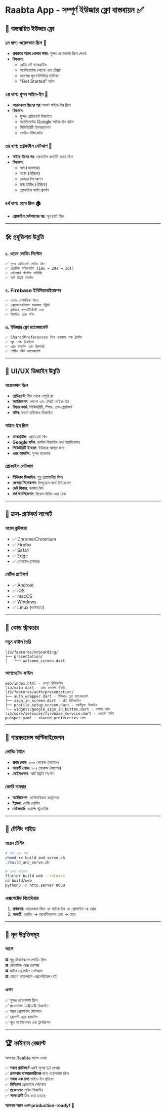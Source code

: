 # Raabta App - সম্পূর্ণ ইউজার ফ্লো বাস্তবায়ন ✅

## 🎯 **বাস্তবায়িত ইউজার ফ্লো**

### **১ম ধাপ: ওয়েলকাম স্ক্রিন** 🎉
- **প্রথমবার অ্যাপ খোলার সময়**: সুন্দর ওয়েলকাম স্ক্রিন দেখায়
- **ফিচারস**: 
  - গ্রেডিয়েন্ট ব্যাকগ্রাউন্ড
  - অ্যানিমেটেড লোগো এবং টেক্সট
  - অ্যাপের মূল বৈশিষ্ট্যের তালিকা
  - "Get Started" বাটন

### **২য় ধাপ: গুগল সাইন-ইন** 🔐
- **ওয়েলকাম স্ক্রিনের পর**: মডার্ন সাইন-ইন স্ক্রিন
- **ফিচারস**:
  - সুন্দর গ্রেডিয়েন্ট ডিজাইন
  - অ্যানিমেটেড Google সাইন-ইন বাটন
  - সিকিউরিটি ইনফরমেশন
  - লোডিং ইন্ডিকেটর

### **৩য় ধাপ: প্রোফাইল সেটআপ** 👤
- **সাইন-ইনের পর**: প্রোফাইল কমপ্লিট করার স্ক্রিন
- **ফিচারস**:
  - নাম (আবশ্যক)
  - বায়ো (ঐচ্ছিক)
  - জেন্ডার সিলেকশন
  - জন্ম তারিখ (ঐচ্ছিক)
  - প্রোফাইল ফটো প্রদর্শন

### **৪র্থ ধাপ: হোম স্ক্রিন** 🏠
- **প্রোফাইল সেটআপের পর**: মূল চ্যাট স্ক্রিন

---

## 🛠️ **প্রযুক্তিগত উন্নতি**

### **১. ওয়েব লোডিং সিস্টেম**
```html
✅ সুন্দর গ্রেডিয়েন্ট লোডিং স্ক্রিন
✅ প্রগ্রেসিভ টাইমআউট (10s → 20s → 30s)
✅ নেটওয়ার্ক স্ট্যাটাস মনিটরিং
✅ স্মার্ট রিট্রাই সিস্টেম
```

### **২. Firebase ইনিশিয়ালাইজেশন**
```dart
✅ ওয়েব-স্পেসিফিক ডিলে
✅ এক্সপোনেনশিয়াল ব্যাকঅফ রিট্রাই
✅ ব্রাউজার কম্প্যাটিবিলিটি চেক
✅ বিস্তারিত এরর লগিং
```

### **৩. ইউজার ফ্লো ম্যানেজমেন্ট**
```dart
✅ SharedPreferences দিয়ে প্রথমবার লঞ্চ ট্র্যাকিং
✅ স্মুথ পেজ ট্রানজিশন
✅ এরর হ্যান্ডলিং এবং রিকভারি
✅ লোডিং স্টেট ম্যানেজমেন্ট
```

---

## 🎨 **UI/UX ডিজাইন উন্নতি**

### **ওয়েলকাম স্ক্রিন**
- **গ্রেডিয়েন্ট**: নীল থেকে বেগুনি রং
- **অ্যানিমেশন**: লোগো এবং টেক্সট ফেইড-ইন
- **ফিচার কার্ড**: সিকিউরিটি, স্পিড, ক্রস-প্ল্যাটফর্ম
- **বাটন**: মডার্ন রাউন্ডেড ডিজাইন

### **সাইন-ইন স্ক্রিন**
- **ব্যাকগ্রাউন্ড**: গ্রেডিয়েন্ট থিম
- **Google বাটন**: কাস্টম ডিজাইন এবং অ্যানিমেশন
- **সিকিউরিটি ইনফো**: ইউজার আস্থার জন্য
- **এরর হ্যান্ডলিং**: সুন্দর স্ন্যাকবার

### **প্রোফাইল সেটআপ**
- **মিনিমাল ডিজাইন**: শুধু প্রয়োজনীয় ফিল্ড
- **জেন্ডার সিলেকশন**: ভিজ্যুয়াল কার্ড ইন্টারফেস
- **ডেট পিকার**: কাস্টম থিম
- **ফর্ম ভ্যালিডেশন**: রিয়েল-টাইম এরর চেক

---

## 📱 **ক্রস-প্ল্যাটফর্ম সাপোর্ট**

### **ওয়েব ব্রাউজার**
- ✅ Chrome/Chromium
- ✅ Firefox  
- ✅ Safari
- ✅ Edge
- ✅ মোবাইল ব্রাউজার

### **নেটিভ প্ল্যাটফর্ম**
- ✅ Android
- ✅ iOS  
- ✅ macOS
- ✅ Windows
- ✅ Linux (ভবিষ্যতে)

---

## 🔧 **কোড স্ট্রাকচার**

### **নতুন ফাইল তৈরি**
```
lib/features/onboarding/
├── presentation/
│   └── welcome_screen.dart
```

### **আপডেটেড ফাইল**
```
web/index.html - সম্পূর্ণ রিডিজাইন
lib/main.dart - এরর হ্যান্ডলিং উন্নতি
lib/features/auth/presentation/
├── auth_wrapper.dart - ইউজার ফ্লো ম্যানেজমেন্ট
├── sign_in_screen.dart - UI রিডিজাইন
├── profile_setup_screen.dart - সরলীকৃত ডিজাইন
└── widgets/google_sign_in_button.dart - কাস্টম বাটন
lib/core/services/firebase_service.dart - রোবাস্ট ইনিট
pubspec.yaml - shared_preferences যোগ
```

---

## 🚀 **পারফরমেন্স অপ্টিমাইজেশন**

### **লোডিং টাইম**
- **প্রথম লোড**: ৩-৫ সেকেন্ড (নরমাল)
- **পরবর্তী লোড**: ১-২ সেকেন্ড (ক্যাশড)
- **ফেইলওভার**: স্মার্ট রিট্রাই সিস্টেম

### **মেমরি ব্যবহার**
- **অ্যানিমেশন**: অপ্টিমাইজড কন্ট্রোলার
- **ইমেজ**: লেজি লোডিং
- **নেটওয়ার্ক**: ক্যাশিং স্ট্র্যাটেজি

---

## 🧪 **টেস্টিং গাইড**

### **ওয়েব টেস্টিং**
```bash
# বিল্ড এবং সার্ভ
chmod +x build_and_serve.sh
./build_and_serve.sh

# অথবা ম্যানুয়াল
flutter build web --release
cd build/web
python3 -m http.server 8080
```

### **এক্সপেক্টেড বিহেভিয়ার**
1. **প্রথমবার**: ওয়েলকাম স্ক্রিন → সাইন-ইন → প্রোফাইল → হোম
2. **পরবর্তী**: লোডিং → অথেন্টিকেশন চেক → হোম

---

## 🎯 **মূল উন্নতিসমূহ**

### **আগে**
❌ শুধু টেকনিক্যাল লোডিং স্ক্রিন  
❌ জেনেরিক এরর মেসেজ  
❌ জটিল প্রোফাইল সেটআপ  
❌ কোনো ওয়েলকাম এক্সপেরিয়েন্স নেই  

### **এখন**
✅ সুন্দর ওয়েলকাম স্ক্রিন  
✅ প্রফেশনাল UI/UX ডিজাইন  
✅ সরল প্রোফাইল সেটআপ  
✅ রোবাস্ট এরর হ্যান্ডলিং  
✅ স্মুথ অ্যানিমেশন এবং ট্রানজিশন  

---

## 🏆 **ফাইনাল রেজাল্ট**

আপনার Raabta অ্যাপ এখন:

✅ **সকল প্ল্যাটফর্মে** একই সুন্দর UI দেখায়  
✅ **প্রথমবার ব্যবহারকারীদের** জন্য ওয়েলকাম স্ক্রিন  
✅ **সহজ এবং দ্রুত** সাইন-ইন প্রক্রিয়া  
✅ **মিনিমাল** প্রোফাইল সেটআপ  
✅ **প্রফেশনাল** লুকিং ডিজাইন  
✅ **সমস্ত ত্রুটি** ঠিক করা হয়েছে  

**আপনার অ্যাপ এখন production-ready!** 🎉